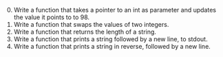 0. Write a function that takes a pointer to an int as parameter and updates the value it points to to 98.
1. Write a function that swaps the values of two integers.
2. Write a function that returns the length of a string.
3. Write a function that prints a string followed by a new line, to stdout.
4. Write a function that prints a string in reverse, followed by a new line.
